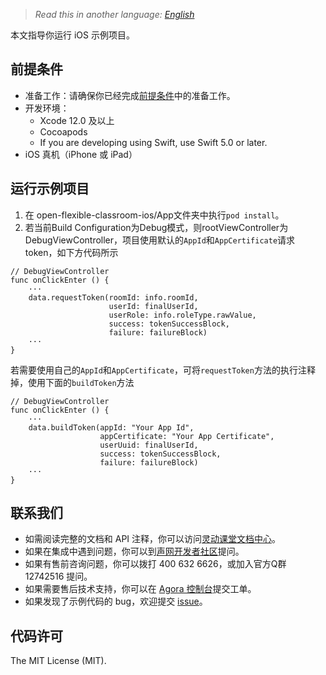 > *Read this in another language: [English](README.md)*

本文指导你运行 iOS 示例项目。

## 前提条件

- 准备工作：请确保你已经完成[前提条件](https://docs.agora.io/cn/agora-class/agora_class_prep?platform=iOS)中的准备工作。
- 开发环境：
  - Xcode 12.0 及以上
  - Cocoapods
  - If you are developing using Swift, use Swift 5.0 or later.
- iOS 真机（iPhone 或 iPad）

## 运行示例项目
1. 在 open-flexible-classroom-ios/App文件夹中执行`pod install`。
2. 若当前Build Configuration为Debug模式，则rootViewController为DebugViewController，项目使用默认的`AppId`和`AppCertificate`请求token，如下方代码所示
```
// DebugViewController
func onClickEnter () {
    ···
    data.requestToken(roomId: info.roomId,
                      userId: finalUserId,
                      userRole: info.roleType.rawValue,
                      success: tokenSuccessBlock,
                      failure: failureBlock)
    ···
}
```
若需要使用自己的`AppId`和`AppCertificate`，可将`requestToken`方法的执行注释掉，使用下面的`buildToken`方法
```
// DebugViewController
func onClickEnter () {
    ···
    data.buildToken(appId: "Your App Id",
                    appCertificate: "Your App Certificate",
                    userUuid: finalUserId,
                    success: tokenSuccessBlock,
                    failure: failureBlock)
    ···
}
```

## 联系我们

- 如需阅读完整的文档和 API 注释，你可以访问[灵动课堂文档中心](https://docs.agora.io/cn/agora-class/landing-page?platform=iOS)。
- 如果在集成中遇到问题，你可以到[声网开发者社区](https://dev.agora.io/cn/)提问。
- 如果有售前咨询问题，你可以拨打 400 632 6626，或加入官方Q群 12742516 提问。
- 如果需要售后技术支持，你可以在 [Agora 控制台](https://dashboard.agora.io/)提交工单。
- 如果发现了示例代码的 bug，欢迎提交 [issue](https://github.com/AgoraIO-Community/CloudClass-iOS/issues)。

## 代码许可

The MIT License (MIT).
